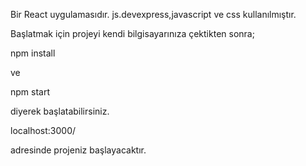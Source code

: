 Bir React uygulamasıdır.
js.devexpress,javascript ve css kullanılmıştır.

Başlatmak için projeyi kendi bilgisayarınıza çektikten sonra;

npm install 

ve

npm start

diyerek başlatabilirsiniz.

localhost:3000/

adresinde projeniz başlayacaktır.